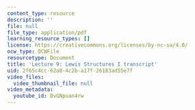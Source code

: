 ```yaml
---
content_type: resource
description: ''
file: null
file_type: application/pdf
learning_resource_types: []
license: https://creativecommons.org/licenses/by-nc-sa/4.0/
ocw_type: OCWFile
resourcetype: Document
title: 'Lecture 9: Lewis Structures I transcript'
uid: 2f65c4cc-62a0-4c2b-a17f-26183ad55e7f
video_files:
  video_thumbnail_file: null
video_metadata:
  youtube_id: DvGNpuan4rw
---
```

